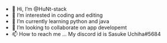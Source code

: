 - 👋 Hi, I’m @HuNt-stack
- 👀 I’m interested in coding and editing
- 🌱 I’m currently learning python and java
- 💞️ I’m looking to collaborate on app developemt 
- 📫 How to reach me ... My discord id is Sasuke Uchiha#5684

<!---
HuNt-stack/HuNt-stack is a ✨ special ✨ repository because its `README.md` (this file) appears on your GitHub profile.
You can click the Preview link to take a look at your changes.
--->
